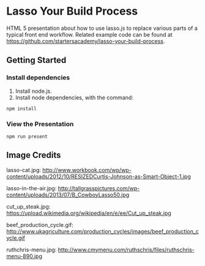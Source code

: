 # Lasso Your Build Process

HTML 5 presentation about how to use lasso.js to replace various parts of a 
typical front end workflow. Related example code can be found at 
https://github.com/startersacademy/lasso-your-build-process.

## Getting Started

### Install dependencies

1. Install node.js.
2. Install node dependencies, with the command:

  `npm install`

### View the Presentation

  `npm run present`


## Image Credits

lasso-cat.jpg: http://www.workbook.com/wp/wp-content/uploads/2012/10/RESIZEDCurtis-Johnson-as-Smart-Object-1.jpg

lasso-in-the-air.jpg: http://tallgrasspictures.com/wp-content/uploads/2013/07/B_CowboyLasso50.jpg

cut_up_steak.jpg: https://upload.wikimedia.org/wikipedia/en/e/ee/Cut_up_steak.jpg

beef_production_cycle.gif: http://www.ukagriculture.com/production_cycles/images/beef_production_cycle.gif

ruthchris-menu.jpg: http://www.cmymenu.com/ruthschris/files/ruthschris-menu-890.jpg
